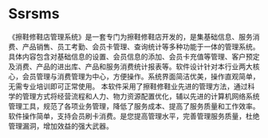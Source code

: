 # Ssrsms
 《擦鞋修鞋店管理系统》是一套专门为擦鞋修鞋店开发的，是集基础信息、服务消费、产品销售、员工考勤、会员卡管理、查询统计等多种功能于一体的管理系统。      具体内容包含对基础信息的设置、会员信息的添加、会员卡充值等管理、客户预定及消费、产品的进出库、产品和服务消费统计报表等。软件设计针对本行业两大核心，会员管理与消费管理为中心，方便操作。系统界面简洁优美，操作直观简单，无需专业培训即可正常使用。      本软件采用了擦鞋修鞋业先进的管理方法，通过科学的管理方式将经营流程和人力、物力资源配置优化，辅以先进的计算机网络系统管理工具，规范了各项业务管理，降低了服务成本、提高了服务质量和工作效率。软件操作简单，支持会员刷卡消费。是您提高管理水平，完善管理服务质量，杜绝管理漏洞，增加效益的强大武器。
